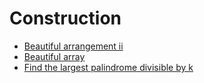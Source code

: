 
# <a id="construction">Construction</a>
* [Beautiful arrangement ii](../Solutions/B/beautiful-arrangement-ii)
* [Beautiful array](../Solutions/B/beautiful-array)
* [Find the largest palindrome divisible by k](../Solutions/F/find-the-largest-palindrome-divisible-by-k)
